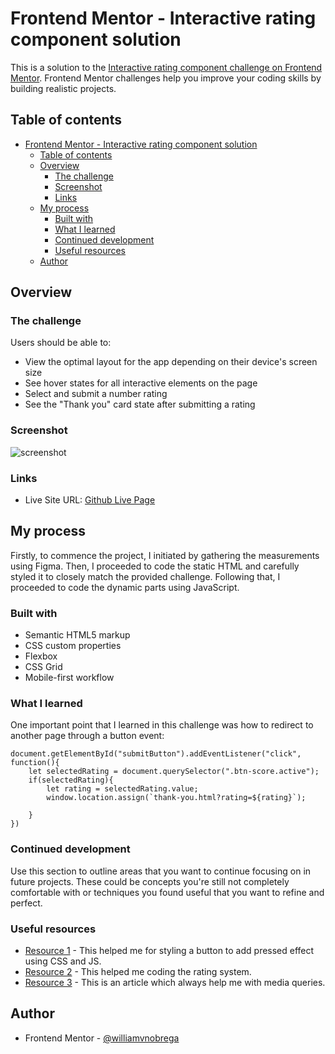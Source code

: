# Frontend Mentor - Interactive rating component solution

This is a solution to the [Interactive rating component challenge on Frontend Mentor](https://www.frontendmentor.io/challenges/interactive-rating-component-koxpeBUmI). Frontend Mentor challenges help you improve your coding skills by building realistic projects.

## Table of contents

- [Frontend Mentor - Interactive rating component solution](#frontend-mentor---interactive-rating-component-solution)
  - [Table of contents](#table-of-contents)
  - [Overview](#overview)
    - [The challenge](#the-challenge)
    - [Screenshot](#screenshot)
    - [Links](#links)
  - [My process](#my-process)
    - [Built with](#built-with)
    - [What I learned](#what-i-learned)
    - [Continued development](#continued-development)
    - [Useful resources](#useful-resources)
  - [Author](#author)

## Overview

### The challenge

Users should be able to:

- View the optimal layout for the app depending on their device's screen size
- See hover states for all interactive elements on the page
- Select and submit a number rating
- See the "Thank you" card state after submitting a rating

### Screenshot

![screenshot](https://github.com/williamvnobrega/frontend-mentor-interactive-rating/assets/108727812/84a7575b-47c6-4a46-9916-30903c32ebaa)




### Links

- Live Site URL: [Github Live Page](https://williamvnobrega.github.io/frontend-mentor-interactive-rating/)

## My process

Firstly, to commence the project, I initiated by gathering the measurements using Figma. Then, I proceeded to code the static HTML and carefully styled it to closely match the provided challenge. Following that, I proceeded to code the dynamic parts using JavaScript.

### Built with

- Semantic HTML5 markup
- CSS custom properties
- Flexbox
- CSS Grid
- Mobile-first workflow

### What I learned

One important point that I learned in this challenge was how to redirect to another page through a button event:

```JS code snippet:
document.getElementById("submitButton").addEventListener("click", function(){
    let selectedRating = document.querySelector(".btn-score.active");
    if(selectedRating){
        let rating = selectedRating.value;
        window.location.assign(`thank-you.html?rating=${rating}`);
        
    }
})
```

### Continued development

Use this section to outline areas that you want to continue focusing on in future projects. These could be concepts you're still not completely comfortable with or techniques you found useful that you want to refine and perfect.

### Useful resources

- [Resource 1](https://www.geeksforgeeks.org/how-to-add-a-pressed-effect-on-button-click-in-css/) - This helped me for styling a button to add pressed effect using CSS and JS.
- [Resource 2](https://medium.com/geekculture/how-to-build-a-simple-star-rating-system-abcbb5117365) - This helped me coding the rating system.
- [Resource 3](https://developer.mozilla.org/pt-BR/docs/Web/CSS/CSS_media_queries/Using_media_queries) - This is an article which always help me with media queries.

## Author

- Frontend Mentor - [@williamvnobrega](https://www.frontendmentor.io/profile/williamvnobrega)
